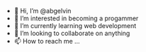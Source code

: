 - 👋 Hi, I’m @abgelvin
- 👀 I’m interested in becoming a progammer
- 🌱 I’m currently learning web development
- 💞️ I’m looking to collaborate on anything
- 📫 How to reach me ...

<!---
abgelvin/abgelvin is a ✨ special ✨ repository because its `README.md` (this file) appears on your GitHub profile.
You can click the Preview link to take a look at your changes.
--->
